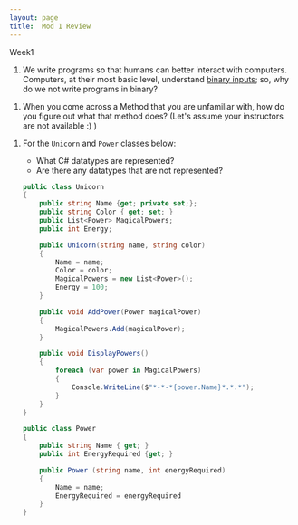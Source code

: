 ```yaml
---
layout: page
title:  Mod 1 Review
---
```


Week1
<!-- * Understand what makes something a computer -->
1. We write programs so that humans can better interact with computers.  Computers, at their most basic level, understand [binary inputs](https://www.youtube.com/watch?v=USCBCmwMCDA); so, why do we not write programs in binary?

<!-- * Practice researching built-in c# methods. -->
1. When you come across a Method that you are unfamiliar with, how do you figure out what that method does? (Let's assume your instructors are not available :) )

<!-- * Recognize each of the main c# datatypes. -->
1. For the `Unicorn` and `Power` classes below:
    * What C# datatypes are represented?
    * Are there any datatypes that are not represented?

    ```c#
    public class Unicorn
    {
        public string Name {get; private set;};
        public string Color { get; set; }
        public List<Power> MagicalPowers;
        public int Energy;

        public Unicorn(string name, string color)
        {
            Name = name;
            Color = color;
            MagicalPowers = new List<Power>();
            Energy = 100;
        }

        public void AddPower(Power magicalPower)
        {
            MagicalPowers.Add(magicalPower);
        }

        public void DisplayPowers()
        {
            foreach (var power in MagicalPowers)
            {
                Console.WriteLine($"*-*-*{power.Name}*.*.*");
            }
        }
    }

    public class Power
    {
        public string Name { get; }
        public int EnergyRequired {get; }

        public Power (string name, int energyRequired)
        {
            Name = name;
            EnergyRequired = energyRequired
        }
    }
    ```


<!-- * explain the flow of execution through code   -->
<!-- * use `if/else` statements to control execution -->
<!-- Week2
* Understand what a bug is
* Practice Debugging with Breakpoints
* Define and start using an IDE
* Identify the benefites of using an IDE
* Identify and implement code blocks.
* Use `while`, and `for` to repeat code blocks.
* Recognize potential infinite loops. -->

<!-- Week3
* Describe the difference between a class and an instance of that class
* Practice building classes with state and behavior
* Identify some best-practices for defining state and behavior
* Identify key differences between **arrays** and **lists**
* Define and use a **dictionary**
* Iterate through collections with `foreach` and `for`
* Define the terms Method, Argument, Return Value, and Object.
* Explain why we use methods
* Define methods in c#
* Understand how abstraction helps us program -->

<!-- Week4
* Implement appropriate class file structure
* Gain familiarity with passing around 'smart' objects
* Define OOP
* Discuss the benefits of OOP
* Identify different sytaxes for object instantiation
* Define Automated Testing.
* Understand why we use tests.
* Implement unit tests for a single class. -->

<!-- Week5
* Define 'Refactoring' in programming terms.
* Define and implement the Single Responsibility Principle
* Define the stages of a test
* Recognize difference in testing command and query methods -->